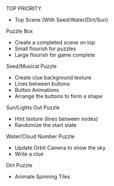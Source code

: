 TOP PRIORITY
 - Top Scene (With Seed/Water/Dirt/Sun)

Puzzle Box
 - Create a completed scene on top
 - Small flourish for puzzles
 - Large flourish for game complete 

Seed/Musical Puzzle
 - Create clue background texture
 - Lines between buttons
 - Button Animations
 - Arrange the buttons to form a shape

Sun/Lights Out Puzzle
 - Hint texture (lines between nodes)
 - Randomize the start state

Water/Cloud Number Puzzle
 - Update Orbit Camera to show the sky
 - Write a clue

Dirt Puzzle
 - Animate Spinning Tiles
